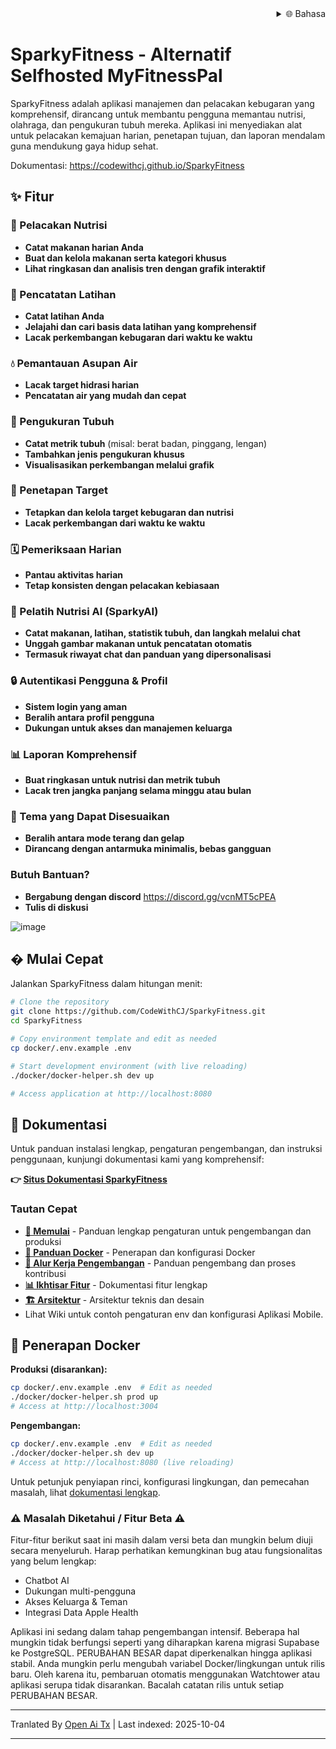 
<div align="right">
  <details>
    <summary >🌐 Bahasa</summary>
    <div>
      <div align="right">
        <p><a href="https://openaitx.github.io/view.html?user=CodeWithCJ&project=SparkyFitness&lang=en">English</a></p>
        <p><a href="https://openaitx.github.io/view.html?user=CodeWithCJ&project=SparkyFitness&lang=zh-CN">简体中文</a></p>
        <p><a href="https://openaitx.github.io/view.html?user=CodeWithCJ&project=SparkyFitness&lang=zh-TW">繁體中文</a></p>
        <p><a href="https://openaitx.github.io/view.html?user=CodeWithCJ&project=SparkyFitness&lang=ja">日本語</a></p>
        <p><a href="https://openaitx.github.io/view.html?user=CodeWithCJ&project=SparkyFitness&lang=ko">한국어</a></p>
        <p><a href="https://openaitx.github.io/view.html?user=CodeWithCJ&project=SparkyFitness&lang=hi">हिन्दी</a></p>
        <p><a href="https://openaitx.github.io/view.html?user=CodeWithCJ&project=SparkyFitness&lang=th">ไทย</a></p>
        <p><a href="https://openaitx.github.io/view.html?user=CodeWithCJ&project=SparkyFitness&lang=fr">Français</a></p>
        <p><a href="https://openaitx.github.io/view.html?user=CodeWithCJ&project=SparkyFitness&lang=de">Deutsch</a></p>
        <p><a href="https://openaitx.github.io/view.html?user=CodeWithCJ&project=SparkyFitness&lang=es">Español</a></p>
        <p><a href="https://openaitx.github.io/view.html?user=CodeWithCJ&project=SparkyFitness&lang=it">Itapano</a></p>
        <p><a href="https://openaitx.github.io/view.html?user=CodeWithCJ&project=SparkyFitness&lang=ru">Русский</a></p>
        <p><a href="https://openaitx.github.io/view.html?user=CodeWithCJ&project=SparkyFitness&lang=pt">Português</a></p>
        <p><a href="https://openaitx.github.io/view.html?user=CodeWithCJ&project=SparkyFitness&lang=nl">Nederlands</a></p>
        <p><a href="https://openaitx.github.io/view.html?user=CodeWithCJ&project=SparkyFitness&lang=pl">Polski</a></p>
        <p><a href="https://openaitx.github.io/view.html?user=CodeWithCJ&project=SparkyFitness&lang=ar">العربية</a></p>
        <p><a href="https://openaitx.github.io/view.html?user=CodeWithCJ&project=SparkyFitness&lang=fa">فارسی</a></p>
        <p><a href="https://openaitx.github.io/view.html?user=CodeWithCJ&project=SparkyFitness&lang=tr">Türkçe</a></p>
        <p><a href="https://openaitx.github.io/view.html?user=CodeWithCJ&project=SparkyFitness&lang=vi">Tiếng Việt</a></p>
        <p><a href="https://openaitx.github.io/view.html?user=CodeWithCJ&project=SparkyFitness&lang=id">Bahasa Indonesia</a></p>
      </div>
    </div>
  </details>
</div>

# SparkyFitness - Alternatif Selfhosted MyFitnessPal

SparkyFitness adalah aplikasi manajemen dan pelacakan kebugaran yang komprehensif, dirancang untuk membantu pengguna memantau nutrisi, olahraga, dan pengukuran tubuh mereka. Aplikasi ini menyediakan alat untuk pelacakan kemajuan harian, penetapan tujuan, dan laporan mendalam guna mendukung gaya hidup sehat.

Dokumentasi: https://codewithcj.github.io/SparkyFitness

## ✨ Fitur

### 🍎 Pelacakan Nutrisi

* **Catat makanan harian Anda**
* **Buat dan kelola makanan serta kategori khusus**
* **Lihat ringkasan dan analisis tren dengan grafik interaktif**

### 💪 Pencatatan Latihan

* **Catat latihan Anda**
* **Jelajahi dan cari basis data latihan yang komprehensif**
* **Lacak perkembangan kebugaran dari waktu ke waktu**

### 💧 Pemantauan Asupan Air

* **Lacak target hidrasi harian**
* **Pencatatan air yang mudah dan cepat**

### 📏 Pengukuran Tubuh

* **Catat metrik tubuh** (misal: berat badan, pinggang, lengan)
* **Tambahkan jenis pengukuran khusus**
* **Visualisasikan perkembangan melalui grafik**

### 🎯 Penetapan Target

* **Tetapkan dan kelola target kebugaran dan nutrisi**
* **Lacak perkembangan dari waktu ke waktu**

### 🗓️ Pemeriksaan Harian

* **Pantau aktivitas harian**
* **Tetap konsisten dengan pelacakan kebiasaan**

### 🤖 Pelatih Nutrisi AI (SparkyAI)

* **Catat makanan, latihan, statistik tubuh, dan langkah melalui chat**
* **Unggah gambar makanan untuk pencatatan otomatis**
* **Termasuk riwayat chat dan panduan yang dipersonalisasi**

### 🔒 Autentikasi Pengguna & Profil

* **Sistem login yang aman**
* **Beralih antara profil pengguna**
* **Dukungan untuk akses dan manajemen keluarga**

### 📊 Laporan Komprehensif

* **Buat ringkasan untuk nutrisi dan metrik tubuh**
* **Lacak tren jangka panjang selama minggu atau bulan**

### 🎨 Tema yang Dapat Disesuaikan

* **Beralih antara mode terang dan gelap**
* **Dirancang dengan antarmuka minimalis, bebas gangguan**

### Butuh Bantuan?
* **Bergabung dengan discord**
  https://discord.gg/vcnMT5cPEA
* **Tulis di diskusi**


![image](https://github.com/user-attachments/assets/ccc7f34e-a663-405f-a4d4-a9888c3197bc)

## � Mulai Cepat

Jalankan SparkyFitness dalam hitungan menit:

```bash
# Clone the repository
git clone https://github.com/CodeWithCJ/SparkyFitness.git
cd SparkyFitness

# Copy environment template and edit as needed
cp docker/.env.example .env

# Start development environment (with live reloading)
./docker/docker-helper.sh dev up

# Access application at http://localhost:8080
```

## 📖 Dokumentasi

Untuk panduan instalasi lengkap, pengaturan pengembangan, dan instruksi penggunaan, kunjungi dokumentasi kami yang komprehensif:

**👉 [Situs Dokumentasi SparkyFitness](https://codewithcj.github.io/SparkyFitness)**

### Tautan Cepat

- **[🚀 Memulai](https://codewithcj.github.io/SparkyFitness/developer/getting-started)** - Panduan lengkap pengaturan untuk pengembangan dan produksi
- **[🐳 Panduan Docker](https://codewithcj.github.io/SparkyFitness/developer/docker)** - Penerapan dan konfigurasi Docker
- **[🔧 Alur Kerja Pengembangan](https://codewithcj.github.io/SparkyFitness/developer/workflow)** - Panduan pengembang dan proses kontribusi  
- **[📊 Ikhtisar Fitur](https://codewithcj.github.io/SparkyFitness/features/)** - Dokumentasi fitur lengkap
- **[🏗️ Arsitektur](https://codewithcj.github.io/SparkyFitness/app-overview)** - Arsitektur teknis dan desain
- Lihat Wiki untuk contoh pengaturan env dan konfigurasi Aplikasi Mobile.

## 🐳 Penerapan Docker

**Produksi (disarankan):**
```bash
cp docker/.env.example .env  # Edit as needed
./docker/docker-helper.sh prod up
# Access at http://localhost:3004
```
**Pengembangan:**

```bash
cp docker/.env.example .env  # Edit as needed  
./docker/docker-helper.sh dev up
# Access at http://localhost:8080 (live reloading)
```
Untuk petunjuk penyiapan rinci, konfigurasi lingkungan, dan pemecahan masalah, lihat [dokumentasi lengkap](https://codewithcj.github.io/SparkyFitness/developer/getting-started).

### ⚠️ Masalah Diketahui / Fitur Beta ⚠️

Fitur-fitur berikut saat ini masih dalam versi beta dan mungkin belum diuji secara menyeluruh. Harap perhatikan kemungkinan bug atau fungsionalitas yang belum lengkap:

*   Chatbot AI
*   Dukungan multi-pengguna
*   Akses Keluarga & Teman
*   Integrasi Data Apple Health

Aplikasi ini sedang dalam tahap pengembangan intensif. Beberapa hal mungkin tidak berfungsi seperti yang diharapkan karena migrasi Supabase ke PostgreSQL. PERUBAHAN BESAR dapat diperkenalkan hingga aplikasi stabil.
Anda mungkin perlu mengubah variabel Docker/lingkungan untuk rilis baru. Oleh karena itu, pembaruan otomatis menggunakan Watchtower atau aplikasi serupa tidak disarankan. Bacalah catatan rilis untuk setiap PERUBAHAN BESAR.





---

Tranlated By [Open Ai Tx](https://github.com/OpenAiTx/OpenAiTx) | Last indexed: 2025-10-04

---